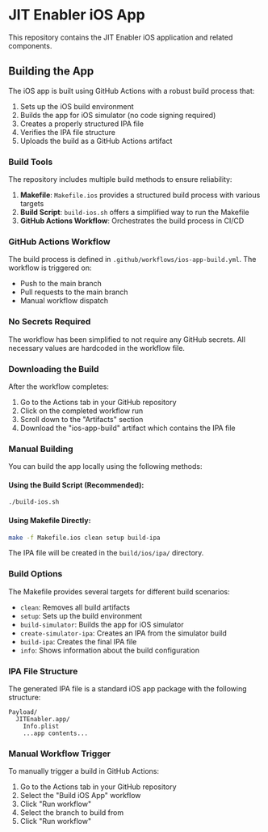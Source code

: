 # JIT Enabler iOS App

This repository contains the JIT Enabler iOS application and related components.

## Building the App

The iOS app is built using GitHub Actions with a robust build process that:

1. Sets up the iOS build environment
2. Builds the app for iOS simulator (no code signing required)
3. Creates a properly structured IPA file
4. Verifies the IPA file structure
5. Uploads the build as a GitHub Actions artifact

### Build Tools

The repository includes multiple build methods to ensure reliability:

1. **Makefile**: `Makefile.ios` provides a structured build process with various targets
2. **Build Script**: `build-ios.sh` offers a simplified way to run the Makefile
3. **GitHub Actions Workflow**: Orchestrates the build process in CI/CD

### GitHub Actions Workflow

The build process is defined in `.github/workflows/ios-app-build.yml`. The workflow is triggered on:
- Push to the main branch
- Pull requests to the main branch
- Manual workflow dispatch

### No Secrets Required

The workflow has been simplified to not require any GitHub secrets. All necessary values are hardcoded in the workflow file.

### Downloading the Build

After the workflow completes:
1. Go to the Actions tab in your GitHub repository
2. Click on the completed workflow run
3. Scroll down to the "Artifacts" section
4. Download the "ios-app-build" artifact which contains the IPA file

### Manual Building

You can build the app locally using the following methods:

#### Using the Build Script (Recommended):
```bash
./build-ios.sh
```

#### Using Makefile Directly:
```bash
make -f Makefile.ios clean setup build-ipa
```

The IPA file will be created in the `build/ios/ipa/` directory.

### Build Options

The Makefile provides several targets for different build scenarios:

- `clean`: Removes all build artifacts
- `setup`: Sets up the build environment
- `build-simulator`: Builds the app for iOS simulator
- `create-simulator-ipa`: Creates an IPA from the simulator build
- `build-ipa`: Creates the final IPA file
- `info`: Shows information about the build configuration

### IPA File Structure

The generated IPA file is a standard iOS app package with the following structure:

```
Payload/
  JITEnabler.app/
    Info.plist
    ...app contents...
```

### Manual Workflow Trigger

To manually trigger a build in GitHub Actions:
1. Go to the Actions tab in your GitHub repository
2. Select the "Build iOS App" workflow
3. Click "Run workflow"
4. Select the branch to build from
5. Click "Run workflow"